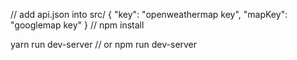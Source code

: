 // add api.json into src/ 
{
    "key": "openweathermap key",
    "mapKey": "googlemap key"
}
// npm install

yarn run dev-server
// or
npm run dev-server
